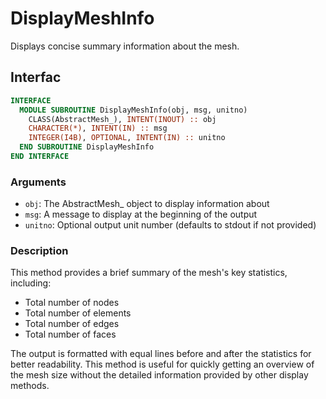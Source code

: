 # DisplayMeshInfo

Displays concise summary information about the mesh.

## Interfac

```fortran
INTERFACE
  MODULE SUBROUTINE DisplayMeshInfo(obj, msg, unitno)
    CLASS(AbstractMesh_), INTENT(INOUT) :: obj
    CHARACTER(*), INTENT(IN) :: msg
    INTEGER(I4B), OPTIONAL, INTENT(IN) :: unitno
  END SUBROUTINE DisplayMeshInfo
END INTERFACE
```

### Arguments

- `obj`: The AbstractMesh_ object to display information about
- `msg`: A message to display at the beginning of the output
- `unitno`: Optional output unit number (defaults to stdout if not provided)

### Description

This method provides a brief summary of the mesh's key statistics, including:

- Total number of nodes
- Total number of elements
- Total number of edges
- Total number of faces

The output is formatted with equal lines before and after the statistics for better readability. This method is useful for quickly getting an overview of the mesh size without the detailed information provided by other display methods.
